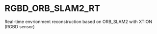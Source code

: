 # RGBD_ORB_SLAM2_RT
Real-time envrionment reconstruction based on ORB_SLAM2 with XTION (RGBD sensor)
